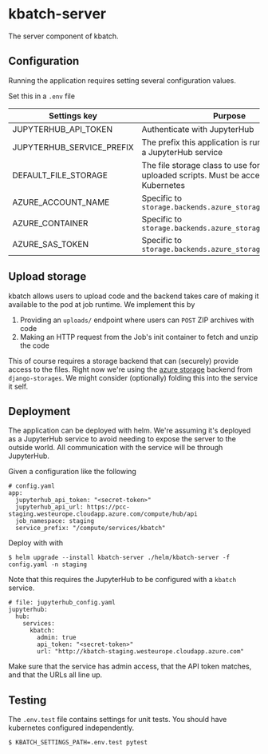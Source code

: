 # kbatch-server

The server component of kbatch.

## Configuration

Running the application requires setting several configuration values.

Set this in a `.env` file

|       Settings key        |                                          Purpose                                          |
| ------------------------- | ----------------------------------------------------------------------------------------- |
| JUPYTERHUB_API_TOKEN      | Authenticate with JupyterHub                                                              |
| JUPYTERHUB_SERVICE_PREFIX | The prefix this application is running under as a JupyterHub service                      |
| DEFAULT_FILE_STORAGE      | The file storage class to use for user-uploaded scripts. Must be accessible by Kubernetes |
| AZURE_ACCOUNT_NAME        | Specific to `storage.backends.azure_storage.AzureStorage`                                 |
| AZURE_CONTAINER           | Specific to `storage.backends.azure_storage.AzureStorage`                                 |
| AZURE_SAS_TOKEN           | Specific to `storage.backends.azure_storage.AzureStorage`                                 |

## Upload storage

kbatch allows users to upload code and the backend takes care of making it available to the pod at job runtime.
We implement this by

1. Providing an `uploads/` endpoint where users can `POST` ZIP archives with code
2. Making an HTTP request from the Job's init container to fetch and unzip the code

This of course requires a storage backend that can (securely) provide access to the files. Right now
we're using the [azure storage](https://django-storages.readthedocs.io/en/latest/backends/azure.html) backend from
`django-storages`. We might consider (optionally) folding this into the service it self.

## Deployment

The application can be deployed with helm. We're assuming it's deployed as a JupyterHub service to avoid needing
to expose the server to the outside world. All communication with the service will be through JupyterHub.

Given a configuration like the following

```
# config.yaml
app:
  jupyterhub_api_token: "<secret-token>"
  jupyterhub_api_url: https://pcc-staging.westeurope.cloudapp.azure.com/compute/hub/api
  job_namespace: staging
  service_prefix: "/compute/services/kbatch"
```

Deploy with with

```
$ helm upgrade --install kbatch-server ./helm/kbatch-server -f config.yaml -n staging
```

Note that this requires the JupyterHub to be configured with a `kbatch` service.

```
# file: jupyterhub_config.yaml
jupyterhub:
  hub:
    services:
      kbatch:
        admin: true
        api_token: "<secret-token>"
        url: "http://kbatch-staging.westeurope.cloudapp.azure.com"
```

Make sure that the service has admin access, that the API token matches, and that the URLs all line up.

## Testing

The `.env.test` file contains settings for unit tests. You should have kubernetes configured independently.

```
$ KBATCH_SETTINGS_PATH=.env.test pytest
```